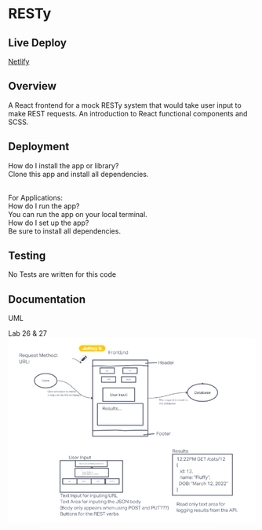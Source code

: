 # RESTy

## Live Deploy

[Netlify](https://yamada-resty.netlify.app/)

## Overview

A React frontend for a mock RESTy system that would take user input to make REST requests. An introduction to React functional components and SCSS.

## Deployment

How do I install the app or library?<br/>
Clone this app and install all dependencies.<br/>
<br/>

For Applications:<br/>
How do I run the app?<br/>
You can run the app on your local terminal.<br/>
How do I set up the app?<br/>
Be sure to install all dependencies.<br/>

## Testing

No Tests are written for this code

## Documentation

UML<br/>

Lab 26 & 27
![Lab26 UML](./images/Lab26-UML.png)
